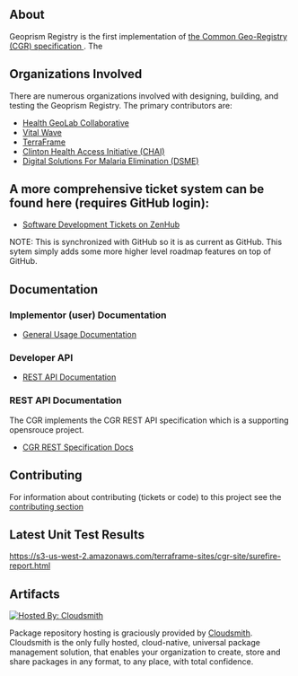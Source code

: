 ## About
Geoprism Registry is the first implementation of <a href="https://github.com/terraframe/common-geo-registry-specification" target="_blank">the Common Geo-Registry (CGR) specification </a>. The 

## Organizations Involved
There are numerous organizations involved with designing, building, and testing the Geoprism Registry. The primary contributors are:
* <a href="https://healthgeolab.net/" target="_blank">Health GeoLab Collaborative</a>
* <a href="http://vitalwave.com/" target="_blank">Vital Wave</a>
* <a href="http://terraframe.com/" target="_blank">TerraFrame</a>
* <a href="https://clintonhealthaccess.org/" target="_blank">Clinton Health Access Initiative (CHAI)</a>
* <a href="http://dsme.community/" target="_blank">Digital Solutions For Malaria Elimination (DSME)</a>

## A more comprehensive ticket system can be found here (requires GitHub login):
*  <a href="https://app.zenhub.com/workspaces/geoprism-registry-5df81d4b734ff217d40b12a4/roadmap" target="_blank">Software Development Tickets on ZenHub</a>

NOTE: This is synchronized with GitHub so it is as current as GitHub. This sytem simply adds some more higher level roadmap features on top of GitHub.

## Documentation

### Implementor (user) Documentation
* <a href="https://terraframe.atlassian.net/wiki/spaces/GGR/pages/901873771/Implementor+Documentation" target="_blank">General Usage Documentation</a>

### Developer API
* <a href="https://terraframe.atlassian.net/wiki/spaces/GGR/pages/901513246/Developer+APIs" target="_blank">REST API Documentation</a>

### REST API Documentation
The CGR implements the CGR REST API specification which is a supporting opensrouce project.
* <a href="https://terraframe.github.io/common-geo-registry-specification-rest-api-documentation/" target="_blank">CGR REST Specification Docs</a>

## Contributing 
For information about contributing (tickets or code) to this project see the [contributing section](https://github.com/terraframe/geoprism-registry/blob/master/contributing.md)


## Latest Unit Test Results
https://s3-us-west-2.amazonaws.com/terraframe-sites/cgr-site/surefire-report.html


## Artifacts

[![Hosted By: Cloudsmith](https://img.shields.io/badge/OSS%20hosting%20by-cloudsmith-blue?logo=cloudsmith&style=for-the-badge)](https://cloudsmith.io/~terraframe/repos/geoprism-registry/packages/)

Package repository hosting is graciously provided by  [Cloudsmith](https://cloudsmith.com).
Cloudsmith is the only fully hosted, cloud-native, universal package management solution, that
enables your organization to create, store and share packages in any format, to any place, with total
confidence.
